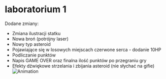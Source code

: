 # laboratorium 1
Dodane zmiany:
- Zmiana ilustracji statku
- Nowa broń (potrójny laser)
- Nowy typ asteroid
- Pojawiające się w losowych miejscach czerwone serca - dodanie 10HP
- Podliczanie punktów
- Napis GAME OVER oraz finalna ilość punktów po przegraniu gry
- Efekty dźwiękowe strzelania i zbijania asteroid (nie słychać na gifie)
![Animation](https://github.com/user-attachments/assets/f6c967b9-2a29-4ddf-8e57-c6ac18670f79)
